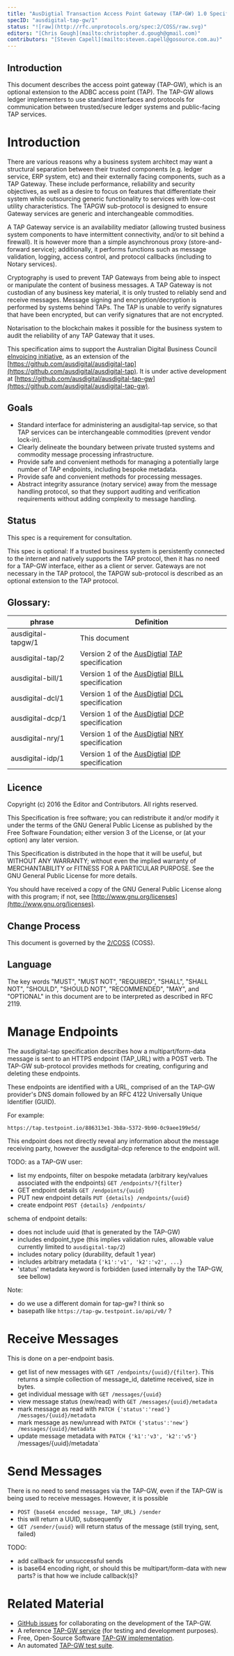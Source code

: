 ```yaml
---
title: "AusDigtial Transaction Access Point Gateway (TAP-GW) 1.0 Specification"
specID: "ausdigital-tap-gw/1"
status: "![raw](http://rfc.unprotocols.org/spec:2/COSS/raw.svg)"
editors: "[Chris Gough](mailto:christopher.d.gough@gmail.com)"
contributors: "[Steven Capell](mailto:steven.capell@gosource.com.au)"
---
```


## Introduction


This document describes the access point gateway (TAP-GW), which is an optional
extension to the ADBC access point (TAP). The TAP-GW allows ledger implementers
to use standard interfaces and protocols for communication between
trusted/secure ledger systems and public-facing TAP services.


# Introduction

There are various reasons why a business system architect may want a structural
separation between their trusted components (e.g. ledger service, ERP system,
etc) and their externally facing components, such as a TAP Gateway. These
include performance, reliability and security objectives, as well as a desire to
focus on features that differentiate their system while outsourcing generic
functionality to services with low-cost utility characteristics. The TAPGW
sub-protocol is designed to ensure Gateway services are generic and
interchangeable commodities.

A TAP Gateway service is an availability mediator (allowing trusted business
system components to have intermittent connectivity, and/or to sit behind a
firewall). It is however more than a simple asynchronous proxy
(store-and-forward service); additionally, it performs functions such as message
validation, logging, access control, and protocol callbacks (including to Notary
services).

Cryptography is used to prevent TAP Gateways from being able to inspect or
manipulate the content of business messages. A TAP Gateway is not custodian of
any business key material, it is only trusted to reliably send and receive
messages. Message signing and encryption/decryption is performed by systems
behind TAPs. The TAP is unable to verify signatures that have been encrypted,
but can verify signatures that are not encrypted.

Notarisation to the blockchain makes it possible for the business system to
audit the reliability of any TAP Gateway that it uses.


This specification aims to support the Australian Digital Business Council
[eInvoicing initiative](https://ausdigital.org), as an extension of the
[https://github.com/ausdigital/ausdigital-tap](https://github.com/ausdigital/ausdigital-tap).
It is under active development at
[https://github.com/ausdigital/ausdigital-tap-gw](https://github.com/ausdigital/ausdigital-tap-gw).


## Goals

 * Standard interface for administering an ausdigital-tap service, so that
   TAP services can be interchangeable commodities (prevent vendor lock-in).
 * Clearly delineate the boundary between private trusted systems and commodity
   message processing infrastructure.
 * Provide safe and convenient methods for managing a potentially large number
   of TAP endpoints, including bespoke metadata.
 * Provide safe and convenient methods for processing messages.
 * Abstract integrity assurance (notary service) away from the message handling
   protocol, so that they support auditing and verification requirements without
   adding complexity to message handling.


## Status

This spec is a requirement for consultation.

This spec is optional: If a trusted business system is persistently connected to
the internet and natively supports the TAP protocol, then it has no need for a
TAP-GW interface, either as a client or server. Gateways are not necessary in
the TAP protocol, the TAPGW sub-protocol is described as an optional extension
to the TAP protocol.


## Glossary:

phrase | Definition
------------ | -------------
ausdigital-tapgw/1 | This document
ausdigital-tap/2 | Version 2 of the [AusDigtial](http://ausdigital.org) [TAP](http://ausdigital.org/specs/ausdigital-tap/2.0/) specification
ausdigital-bill/1 | Version 1 of the [AusDigtial](http://ausdigital.org) [BILL](http://ausdigital.org/specs/ausdigital-bill/1.0/) specification
ausdigital-dcl/1 | Version 1 of the [AusDigtial](http://ausdigital.org) [DCL](http://ausdigital.org/specs/ausdigital-dcl/1.0) specification
ausdigital-dcp/1 | Version 1 of the [AusDigtial](http://ausdigital.org) [DCP](http://ausdigital.org/specs/ausdigital-dcp/1.0) specification
ausdigital-nry/1 | Version 1 of the [AusDigtial](http://ausdigital.org) [NRY](http://ausdigital.org/specs/ausdigital-nry/1.0/) specification
ausdigital-idp/1 | Version 1 of the [AusDigtial](http://ausdigital.org) [IDP](http://ausdigital.org/specs/ausdigital-idp/1.0/) specification


## Licence

Copyright (c) 2016 the Editor and Contributors. All rights reserved.

This Specification is free software; you can redistribute it and/or modify it
under the terms of the GNU General Public License as published by the Free
Software Foundation; either version 3 of the License, or (at your option) any
later version.

This Specification is distributed in the hope that it will be useful, but
WITHOUT ANY WARRANTY; without even the implied warranty of MERCHANTABILITY or
FITNESS FOR A PARTICULAR PURPOSE. See the GNU General Public License for more
details.

You should have received a copy of the GNU General Public License along with
this program; if not, see
[http://www.gnu.org/licenses](http://www.gnu.org/licenses).


## Change Process

This document is governed by the
[2/COSS](http://rfc.unprotocols.org/spec:2/COSS/) (COSS).


## Language

The key words "MUST", "MUST NOT", "REQUIRED", "SHALL", "SHALL NOT", "SHOULD",
"SHOULD NOT", "RECOMMENDED", "MAY", and "OPTIONAL" in this document are to be
interpreted as described in RFC 2119.


# Manage Endpoints

The ausdigital-tap specification describes how a multipart/form-data message
is sent to an HTTPS endpoint (TAP_URL) with a POST verb. The TAP-GW sub-protocol
provides methods for creating, configuring and deleting these endpoints.

These endpoints are identified with a URL, comprised of an the TAP-GW provider's
DNS domain followed by an RFC 4122 Universally Unique Identifier (GUID).

For example:
```
https://tap.testpoint.io/886313e1-3b8a-5372-9b90-0c9aee199e5d/
```

This endpoint does not directly reveal any information about the message
receiving party, however the ausdigital-dcp reference to the endpoint will.

TODO: as a TAP-GW user:
 * list my endpoints, filter on bespoke metadata (arbitrary key/values
   associated with the endpoints) `GET /endpoints/?{filter}`
 * GET endpoint details `GET /endpoints/{uuid}`
 * PUT new endpoint details `PUT {details} /endpoints/{uuid}`
 * create endpoint `POST {details} /endpoints/`

schema of endpoint details:
 * does not include uuid (that is generated by the TAP-GW)
 * includes endpoint_type (this implies validation rules, allowable value
   currently limited to `ausdigital-tap/2`)
 * includes notary policy (durability, default 1 year)
 * includes arbitrary metadata `{'k1':'v1', 'k2':'v2', ...}`
 * 'status' metadata keyword is forbidden (used internally by the TAP-GW,
   see bellow)


Note:
 * do we use a different domain for tap-gw? I think so
 * basepath like `https://tap-gw.testpoint.io/api/v0/` ?


# Receive Messages

This is done on a per-endpoint basis.

 * get list of new messages with `GET /endpoints/{uuid}/{filter}`. This returns a
   simple collection of message_id, datetime received, size in bytes.
 * get individual message with `GET /messages/{uuid}`
 * view message status (new/read) with `GET /messages/{uuid}/metadata`
 * mark message as read with `PATCH {'status':'read'} /messages/{uuid}/metadata`
 * mark message as new/unread with `PATCH {'status':'new'} /messages/{uuid}/metadata`
 * update message metadata with `PATCH {'k1':'v3', 'k2':'v5'}` /messages/{uuid}/metadata`


# Send Messages

There is no need to send messages via the TAP-GW, even if the TAP-GW is being
used to receive messages. However, it is possible

 * `POST {base64 encoded message, TAP_URL} /sender`
 * this will return a UUID, subsequently
 * `GET /sender/{uuid}` will return status of the message (still trying, sent,
   failed)

TODO:

 * add callback for unsuccessful sends
 * is base64 encoding right, or should this be multipart/form-data with new
   parts? is that how we include callback(s)?


# Related Material

 * [GitHub issues](https://github.com/ausdigital/ausdigital-tap-gw/issues/) for collaborating on the development of the TAP-GW.
 * A reference [TAP-GW service](http://testpoint.io/tap-gw) (for testing and development purposes).
 * Free, Open-Source Software [TAP-GW implementation](https://github.com/test-point/testpoint-tap-gw).
 * An automated [TAP-GW test suite](https://github.com/test-point/testpoint-tap-gw).

